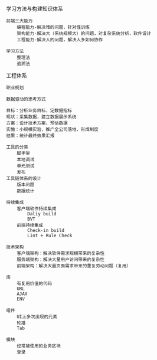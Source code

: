 学习方法与构建知识体系

    前端三大能力
        编程能力-解决难的问题，针对性训练
        架构能力-解决大（系统规模大）的问题，对复杂系统分析，软件设计
        工程能力-解决人的问题，解决人多如何协作

    学习方法
        整理法
        追溯法

工程体系

    职业规划

    数据驱动的思考方式

    目标：分析业务目标，定数据指标
    现状：采集数据，建立数据展示系统
    方案：设计技术方案，预估数据
    实施：小规模实验，推广全公司落地，形成制度
    结果：统计最终效果汇报

    工具的分类
        脚手架
        本地调试
        单元测试
        发布
    工具链体系的设计
        版本问题
        数据统计

    持续集成
        客户端软件持续集成
            Daliy build
            BVT
        前端持续集成
            Check-in build
            Lint + Rule Check

    技术架构
        客户端架构：解决软件需求规模带来的复杂性
        服务端架构：解决大量用户访问带来的复杂性
        前端架构：解决大量页面需求带来的重复劳动问题（复用）

    库
        有复用价值的代码
        URL
        AJAX
        ENV

    组件
        UI上多次出现的元素
        轮播
        Tab

    模块
        经常被使用的业务区块
        登录